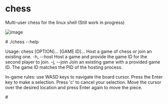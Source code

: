 
# chess
Multi-user chess for the linux shell (Still work in progress)

![image](https://user-images.githubusercontent.com/44267903/227051500-cc7ce6b7-4d7c-448d-9b0a-a7419521a35b.png)

\# ./chess --help

Usage: chess [OPTION]... [GAME ID]...
Host a game of chess or join an existing one.
  -h, --host  Host a game and provide the game ID for the second player to join.
  -j, --join  Join an existing game with a provided game ID. The game ID matches the PID of the hosting process.

In-game rules: use WASD keys to navigate the board cursor.
Press the Enter key to make a selection. Press 'c' to cancel your selection.
Move the cursor over the desired location and press Enter again to move the piece.

\#
